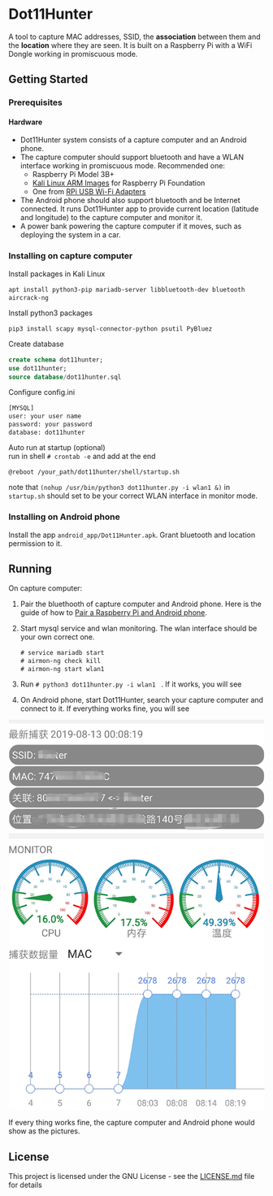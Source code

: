 # Dot11Hunter
A tool to capture MAC addresses, SSID, the **association** between them and the **location** where they are seen. It is built on a Raspberry Pi with a WiFi Dongle working in promiscuous mode.


## Getting Started


### Prerequisites
#### Hardware 
* Dot11Hunter system consists of a capture computer and an Android phone.
* The capture computer should support bluetooth and have a WLAN interface working in promiscuous mode. Recommended one:
    + Raspberry Pi Model 3B+
    + [Kali Linux ARM Images](https://www.offensive-security.com/kali-linux-arm-images/) for Raspberry Pi Foundation
    + One from [RPi USB Wi-Fi Adapters](https://elinux.org/RPi_USB_Wi-Fi_Adapters)
* The Android phone should also support bluetooth and be Internet connected. It runs Dot11Hunter app to provide current location (latitude and longitude) to the capture computer and monitor it.
* A power bank powering the capture computer if it moves, such as deploying the system in a car.


### Installing on capture computer

Install packages in Kali Linux 

```
apt install python3-pip mariadb-server libbluetooth-dev bluetooth aircrack-ng
```

Install python3 packages 
```
pip3 install scapy mysql-connector-python psutil PyBluez
```

Create database
```sql
create schema dot11hunter;
use dot11hunter;
source database/dot11hunter.sql
```

Configure config.ini
```
[MYSQL]
user: your user name
password: your password
database: dot11hunter
```

Auto run at startup (optional)  
run in shell `# crontab -e` and add at the end

```
@reboot /your_path/dot11hunter/shell/startup.sh
```
note that `(nohup /usr/bin/python3 dot11hunter.py -i wlan1 &)` in `startup.sh` should set to be your correct WLAN interface in monitor mode.

### Installing on Android phone
Install the app `android_app/Dot11Hunter.apk`. Grant bluetooth and location permission to it.

## Running
On capture computer:   
1. Pair the bluethooth of capture computer and Android phone. Here is the guide of how to [Pair a Raspberry Pi and Android phone](https://bluedot.readthedocs.io/en/latest/pairpiandroid.html).
2. Start mysql service and wlan monitoring. The wlan interface should be your own correct one.
    ```shell
    # service mariadb start
    # airmon-ng check kill
    # airmon-ng start wlan1
    ```
3. Run `# python3 dot11hunter.py -i wlan1 ` . If it works, you will see 

4. On Android phone, start Dot11Hunter, search your capture computer and connect to it. If everything works fine, you will see
<img src="https://github.com/SecHeart/Dot11Hunter/blob/master/pictures/android_dot11hunter.png">

If every thing works fine, the capture computer and Android phone would show as the pictures.


## License

This project is licensed under the GNU License - see the [LICENSE.md](LICENSE.md) file for details



